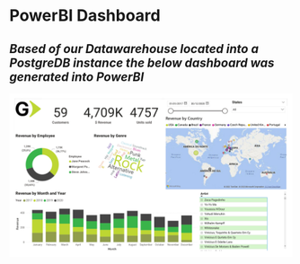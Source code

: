 # PowerBI Dashboard

## *Based of our Datawarehouse located into a PostgreDB instance the below dashboard was generated into PowerBI*

![chinook diagram](/images/dw_chinook_pbi.jpg)
